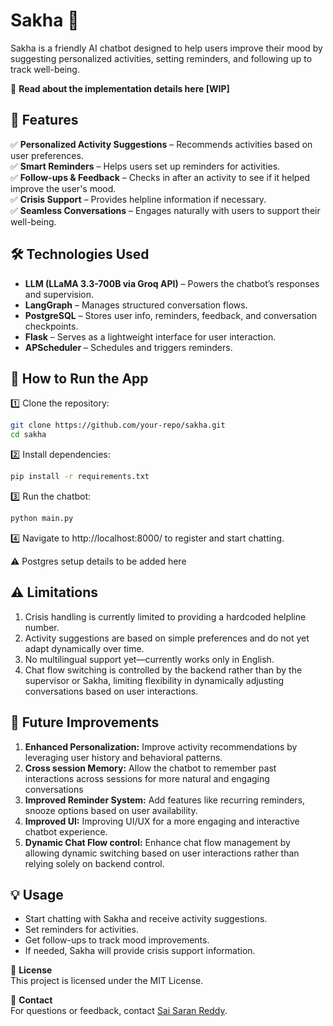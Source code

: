 # Sakha 🤖

Sakha is a friendly AI chatbot designed to help users improve their mood by suggesting personalized activities, setting reminders, and following up to track well-being.

[//]: # (🚀 **Try it here**  )

📖 **Read about the implementation details here [WIP]**  

[//]: # (🎥 **Watch the demo**  )

## 🎯 Features
✅ **Personalized Activity Suggestions** – Recommends activities based on user preferences.  
✅ **Smart Reminders** – Helps users set up reminders for activities.  
✅ **Follow-ups & Feedback** – Checks in after an activity to see if it helped improve the user's mood.  
✅ **Crisis Support** – Provides helpline information if necessary.  
✅ **Seamless Conversations** – Engages naturally with users to support their well-being.  

## 🛠️ Technologies Used
- **LLM (LLaMA 3.3-700B via Groq API)** – Powers the chatbot’s responses and supervision.
- **LangGraph** – Manages structured conversation flows.
- **PostgreSQL** – Stores user info, reminders, feedback, and conversation checkpoints.
- **Flask** – Serves as a lightweight interface for user interaction.
- **APScheduler** – Schedules and triggers reminders.

## 🚀 How to Run the App
1️⃣ Clone the repository:
   ```bash
   git clone https://github.com/your-repo/sakha.git
   cd sakha
   ```
2️⃣ Install dependencies:
   ```bash
   pip install -r requirements.txt
   ```
3️⃣ Run the chatbot:
   ```bash
   python main.py
   ```
4️⃣ Navigate to http://localhost:8000/ to register and start chatting.

⚠️ Postgres setup details to be added here

## ⚠️ Limitations

1. Crisis handling is currently limited to providing a hardcoded helpline number.
2. Activity suggestions are based on simple preferences and do not yet adapt dynamically over time.
3. No multilingual support yet—currently works only in English.
4. Chat flow switching is controlled by the backend rather than by the supervisor or Sakha, limiting flexibility in dynamically adjusting conversations based on user interactions.

## 🔧 Future Improvements

1. **Enhanced Personalization:** Improve activity recommendations by leveraging user history and behavioral patterns.  
2. **Cross session Memory:** Allow the chatbot to remember past interactions across sessions for more natural and engaging conversations
3. **Improved Reminder System:** Add features like recurring reminders, snooze options based on user availability.
4. **Improved UI:** Improving UI/UX for a more engaging and interactive chatbot experience.
5. **Dynamic Chat Flow control:** Enhance chat flow management by allowing dynamic switching based on user interactions rather than relying solely on backend control.

## 💡 Usage
- Start chatting with Sakha and receive activity suggestions.
- Set reminders for activities.
- Get follow-ups to track mood improvements.
- If needed, Sakha will provide crisis support information.

📃 **License**  
This project is licensed under the MIT License.  

📩 **Contact**  
For questions or feedback, contact [Sai Saran Reddy](mailto:rs.saran.reddy@gmail.com).
